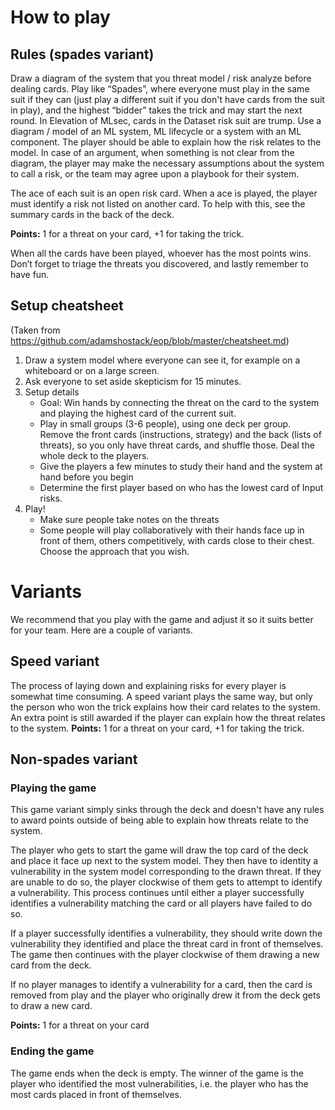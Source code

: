 # How to play

## Rules (spades variant)
Draw a diagram of the system that you threat model / risk analyze before dealing cards. Play like “Spades”, where everyone must play in the same suit if they can (just play a different suit if you don't have cards from the suit in play), and the highest “bidder” takes the trick and may start the next round. In Elevation of MLsec, cards in the Dataset risk suit are trump. Use a diagram / model of an ML system, ML lifecycle or a system with an ML component. The player should be able to explain how the risk relates to the model. In case of an argument, when something is not clear from the diagram, the player may make the necessary assumptions about the system to call a risk, or the team may agree upon a playbook for their system.

The ace of each suit is an open risk card. When a ace is played, the player must identify a risk not listed on another card. To help with this, see the summary cards in the back of the deck.

**Points:** 1 for a threat on your card, +1 for taking the trick.

When all the cards have been played, whoever has the most points wins. Don’t forget to triage the threats you discovered, and lastly remember to have fun.

## Setup cheatsheet
(Taken from https://github.com/adamshostack/eop/blob/master/cheatsheet.md) 

1. Draw a system model where everyone can see it, for example on a whiteboard or on a large screen.
2. Ask everyone to set aside skepticism for 15 minutes.
3. Setup details
    - Goal: Win hands by connecting the threat on the card to the system and playing the highest card of the current suit.
    - Play in small groups (3-6 people), using one deck per group.  Remove the front cards (instructions, strategy) and the back (lists of threats), so you only have threat cards, and shuffle those. Deal the whole deck to the players.
    - Give the players a few minutes to study their hand and the system at hand before you begin
    - Determine the first player based on who has the lowest card of Input risks.
4. Play!
    - Make sure people take notes on the threats
    - Some people will play collaboratively with their hands face up in front of them, others competitively, with cards close to their chest. Choose the approach that you wish.

# Variants

We recommend that you play with the game and adjust it so it suits better for your team. Here are a couple of variants.

## Speed variant

The process of laying down and explaining risks for every player is somewhat time consuming. A speed variant plays the same way, but only the person who won the trick explains how their card relates to the system. An extra point is still awarded if the player can explain how the threat relates to the system.
**Points:** 1 for a threat on your card, +1 for taking the trick.


## Non-spades variant

### Playing the game
This game variant simply sinks through the deck and doesn't have any rules to award points outside of being able to explain how threats relate to the system.

The player who gets to start the game will draw the top card of the deck and place it face up next to the system model.
They then have to identity a vulnerability in the system model corresponding to the drawn threat.
If they are unable to do so, the player clockwise of them gets to attempt to identify a vulnerability.
This process continues until either a player successfully identifies a vulnerability matching the card or all players have failed to do so.

If a player successfully identifies a vulnerability, they should write down the vulnerability they identified and place the threat card in front of themselves.
The game then continues with the player clockwise of them drawing a new card from the deck.

If no player manages to identify a vulnerability for a card, then the card is removed from play and the player who originally drew it from the deck gets to draw a new card.

**Points:** 1 for a threat on your card


### Ending the game
The game ends when the deck is empty. The winner of the game is the player who identified the most vulnerabilities, i.e. the player who has the most cards placed in front of themselves.

